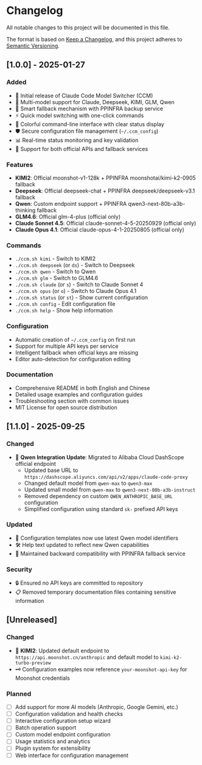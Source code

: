 # Changelog

All notable changes to this project will be documented in this file.

The format is based on [Keep a Changelog](https://keepachangelog.com/en/1.0.0/),
and this project adheres to [Semantic Versioning](https://semver.org/spec/v2.0.0.html).

## [1.0.0] - 2025-01-27

### Added
- 🎉 Initial release of Claude Code Model Switcher (CCM)
- 🤖 Multi-model support for Claude, Deepseek, KIMI, GLM, Qwen
- 🔄 Smart fallback mechanism with PPINFRA backup service
- ⚡ Quick model switching with one-click commands
- 🎨 Colorful command-line interface with clear status display
- 🛡️ Secure configuration file management (`~/.ccm_config`)
- 📊 Real-time status monitoring and key validation
- 🔧 Support for both official APIs and fallback services

### Features
- **KIMI2**: Official moonshot-v1-128k + PPINFRA moonshotai/kimi-k2-0905 fallback
- **Deepseek**: Official deepseek-chat + PPINFRA deepseek/deepseek-v3.1 fallback
- **Qwen**: Custom endpoint support + PPINFRA qwen3-next-80b-a3b-thinking fallback
- **GLM4.6**: Official glm-4-plus (official only)
- **Claude Sonnet 4.5**: Official claude-sonnet-4-5-20250929 (official only)
- **Claude Opus 4.1**: Official claude-opus-4-1-20250805 (official only)

### Commands
- `./ccm.sh kimi` - Switch to KIMI2
- `./ccm.sh deepseek` (or `ds`) - Switch to Deepseek
- `./ccm.sh qwen` - Switch to Qwen
- `./ccm.sh glm` - Switch to GLM4.6
- `./ccm.sh claude` (or `s`) - Switch to Claude Sonnet 4
- `./ccm.sh opus` (or `o`) - Switch to Claude Opus 4.1
- `./ccm.sh status` (or `st`) - Show current configuration
- `./ccm.sh config` - Edit configuration file
- `./ccm.sh help` - Show help information

### Configuration
- Automatic creation of `~/.ccm_config` on first run
- Support for multiple API keys per service
- Intelligent fallback when official keys are missing
- Editor auto-detection for configuration editing

### Documentation
- Comprehensive README in both English and Chinese
- Detailed usage examples and configuration guides
- Troubleshooting section with common issues
- MIT License for open source distribution

## [1.1.0] - 2025-09-25

### Changed
- 🔄 **Qwen Integration Update**: Migrated to Alibaba Cloud DashScope official endpoint
  - Updated base URL to `https://dashscope.aliyuncs.com/api/v2/apps/claude-code-proxy`
  - Changed default model from `qwen-max` to `qwen3-max`
  - Updated small model from `qwen-max` to `qwen3-next-80b-a3b-instruct`
  - Removed dependency on custom `QWEN_ANTHROPIC_BASE_URL` configuration
  - Simplified configuration using standard `sk-` prefixed API keys

### Updated
- 📝 Configuration templates now use latest Qwen model identifiers
- 🛠️ Help text updated to reflect new Qwen capabilities
- 🔧 Maintained backward compatibility with PPINFRA fallback service

### Security
- 🔒 Ensured no API keys are committed to repository
- 📋 Removed temporary documentation files containing sensitive information

## [Unreleased]

### Changed
- 🌙 **KIMI2**: Updated default endpoint to `https://api.moonshot.cn/anthropic` and default model to `kimi-k2-turbo-preview`
- 🗝️ Configuration examples now reference `your-moonshot-api-key` for Moonshot credentials

### Planned
- [ ] Add support for more AI models (Anthropic, Google Gemini, etc.)
- [ ] Configuration validation and health checks
- [ ] Interactive configuration setup wizard
- [ ] Batch operation support
- [ ] Custom model endpoint configuration
- [ ] Usage statistics and analytics
- [ ] Plugin system for extensibility
- [ ] Web interface for configuration management
